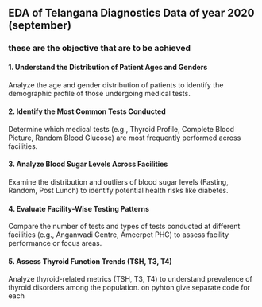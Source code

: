 ## EDA of Telangana Diagnostics Data of year 2020 (september)

### these are the objective that are to be achieved

#### 1. Understand the Distribution of Patient Ages and Genders

Analyze the age and gender distribution of patients to identify the demographic profile of those undergoing medical tests.

#### 2. Identify the Most Common Tests Conducted

Determine which medical tests (e.g., Thyroid Profile, Complete Blood Picture, Random Blood Glucose) are most frequently performed across facilities.

#### 3. Analyze Blood Sugar Levels Across Facilities

Examine the distribution and outliers of blood sugar levels (Fasting, Random, Post Lunch) to identify potential health risks like diabetes.

#### 4. Evaluate Facility-Wise Testing Patterns

Compare the number of tests and types of tests conducted at different facilities (e.g., Anganwadi Centre, Ameerpet PHC) to assess facility performance or focus areas.

#### 5. Assess Thyroid Function Trends (TSH, T3, T4) 

Analyze thyroid-related metrics (TSH, T3, T4) to understand prevalence of thyroid disorders among the population. on pyhton give separate code for each 
